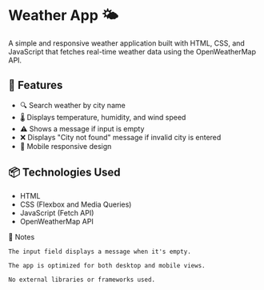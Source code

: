 # Weather App 🌤️

A simple and responsive weather application built with HTML, CSS, and JavaScript that fetches real-time weather data using the OpenWeatherMap API.

## 🚀 Features

- 🔍 Search weather by city name
- 🌡️ Displays temperature, humidity, and wind speed
- ⚠️ Shows a message if input is empty
- ❌ Displays "City not found" message if invalid city is entered
- 📱 Mobile responsive design

## 📦 Technologies Used

- HTML
- CSS (Flexbox and Media Queries)
- JavaScript (Fetch API)
- OpenWeatherMap API

📝 Notes

    The input field displays a message when it's empty.

    The app is optimized for both desktop and mobile views.

    No external libraries or frameworks used.
